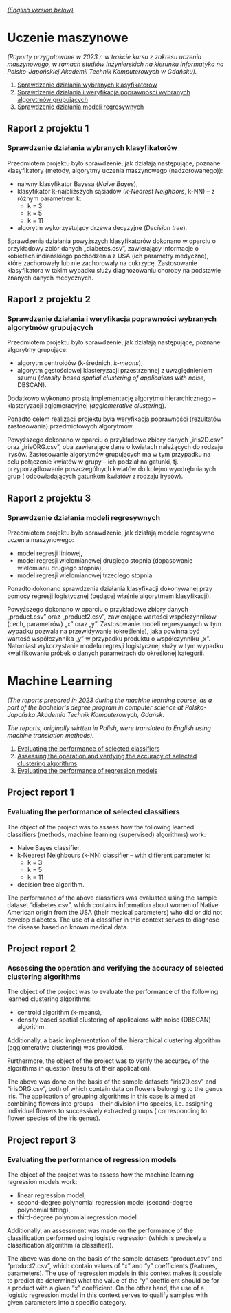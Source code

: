 _[(English version below)](#machine-learning)_

# Uczenie maszynowe

_(Raporty przygotowane w 2023 r. w trakcie kursu z zakresu uczenia maszynowego, w ramach studiów inżynierskich na
kierunku informatyka na Polsko-Japońskiej Akademii Technik Komputerowych w Gdańsku)._

1. [Sprawdzenie działania wybranych klasyfikatorów](#raport-z-projektu-1)
2. [Sprawdzenie działania i weryfikacja poprawności wybranych algorytmów grupujących](#raport-z-projektu-2)
3. [Sprawdzenie działania modeli regresywnych](#raport-z-projektu-3)

## Raport z projektu 1

### Sprawdzenie działania wybranych klasyfikatorów

Przedmiotem projektu było sprawdzenie, jak działają następujące, poznane klasyfikatory (metody, algorytmy uczenia
maszynowego (nadzorowanego)):

* naiwny klasyfikator Bayesa (_Naive Bayes_),
* klasyfikator k-najbliższych sąsiadów (_k-Nearest Neighbors_, k-NN) – z różnym parametrem k:
    * k = 3
    * k = 5
    * k = 11
* algorytm wykorzystujący drzewa decyzyjne (_Decision tree_).

Sprawdzenia działania powyższych klasyfikatorów dokonano w oparciu o przykładowy zbiór danych „diabetes.csv”,
zawierający informacje o kobietach indiańskiego pochodzenia z USA (ich parametry medyczne), które zachorowały lub nie
zachorowały na cukrzycę. Zastosowanie klasyfikatora w takim wypadku służy diagnozowaniu choroby na podstawie znanych
danych medycznych.

## Raport z projektu 2

### Sprawdzenie działania i weryfikacja poprawności wybranych algorytmów grupujących

Przedmiotem projektu było sprawdzenie, jak działają następujące, poznane algorytmy grupujące:

* algorytm centroidów (k-średnich, _k-means_),
* algorytm gęstościowej klasteryzacji przestrzennej z uwzględnieniem szumu (_density based spatial clustering of
  applicaions with noise_, DBSCAN).

Dodatkowo wykonano prostą implementację algorytmu hierarchicznego – klasteryzacji aglomeracyjnej (_agglomerative
clustering_).

Ponadto celem realizacji projektu była weryfikacja poprawności (rezultatów zastosowania) przedmiotowych algorytmów.

Powyższego dokonano w oparciu o przykładowe zbiory danych „iris2D.csv” oraz „irisORG.csv”, oba zawierające dane o
kwiatach należących do rodzaju irysów. Zastosowanie algorytmów grupujących ma w tym przypadku na celu połączenie kwiatów
w grupy – ich podział na gatunki, tj. przyporządkowanie poszczególnych kwiatów do kolejno wyodrębnianych grup (
odpowiadających gatunkom kwiatów z rodzaju irysów).

## Raport z projektu 3

### Sprawdzenie działania modeli regresywnych

Przedmiotem projektu było sprawdzenie, jak działają modele regresywne uczenia maszynowego:

* model regresji liniowej,
* model regresji wielomianowej drugiego stopnia (dopasowanie wielomianu drugiego stopnia),
* model regresji wielomianowej trzeciego stopnia.

Ponadto dokonano sprawdzenia działania klasyfikacji dokonywanej przy pomocy regresji logistycznej (będącej właśnie
algorytmem klasyfikacji).

Powyższego dokonano w oparciu o przykładowe zbiory danych „product.csv” oraz „product2.csv”, zawierające wartości
współczynników (cech, parametrów) „x” oraz „y”. Zastosowanie modeli regresywnych w tym wypadku pozwala na
przewidywanie (określenie), jaka powinna być wartość współczynnika „y” w przypadku produktu o współczynniku „x”.
Natomiast wykorzystanie modelu regresji logistycznej służy w tym wypadku kwalifikowaniu próbek o danych parametrach do
określonej kategorii.

# Machine Learning

_(The reports prepared in 2023 during the machine learning course, as a part of the bachelor's degree program in
computer science at Polsko-Japońska Akademia Technik Komputerowych, Gdańsk._

_The reports, originally wirtten in Polish, were translated to English using machine translation methods)._

1. [Evaluating the performance of selected classifiers](#project-report-1)
2. [Assessing the operation and verifying the accuracy of selected clustering algorithms](#project-report-2)
3. [Evaluating the performance of regression models](#project-report-3)

## Project report 1

### Evaluating the performance of selected classifiers

The object of the project was to assess how the following learned classifiers (methods, machine learning (supervised)
algorithms) work:

* Naive Bayes classifier,
* k-Nearest Neighbours (k-NN) classifier – with different parameter k:
    * k = 3
    * k = 5
    * k = 11
* decision tree algorithm.

The performance of the above classifiers was evaluated using the sample dataset “diabetes.csv”, which contains
information about women of Native American origin from the USA (their medical parameters) who did or did not develop
diabetes. The use of a classifier in this context serves to diagnose the disease based on known medical data.

## Project report 2

### Assessing the operation and verifying the accuracy of selected clustering algorithms

The object of the project was to evaluate the performance of the following learned clustering algorithms:

* centroid algorithm (k-means),
* density based spatial clustering of applicaions with noise (DBSCAN) algorithm.

Additionally, a basic implementation of the hierarchical clustering algorithm (agglomerative clustering) was provided.

Furthermore, the object of the project was to verify the accuracy of the algorithms in question (results of their
application).

The above was done on the basis of the sample datasets “iris2D.csv” and “irisORG.csv”, both of which contain data on
flowers belonging to the genus iris. The application of grouping algorithms in this case is aimed at combining flowers
into groups – their division into species, i.e. assigning individual flowers to successively extracted groups (
corresponding to flower species of the iris genus).

## Project report 3

### Evaluating the performance of regression models

The object of the project was to assess how the machine learning regression models work:

* linear regression model,
* second-degree polynomial regression model (second-degree polynomial fitting),
* third-degree polynomial regression model.

Additionally, an assessment was made on the performance of the classification performed using logistic regression (which
is precisely a classification algorithm (a classifier)).

The above was done on the basis of the sample datasets “product.csv” and “product2.csv”, which contain values of “x”
and “y” coefficients (features, parameters). The use of regression models in this context makes it possible to predict
(to determine) what the value of the “y” coefficient should be for a product with a given “x” coefficient. On the other
hand, the use of a logistic regression model in this context serves to qualify samples with given parameters into a
specific category.